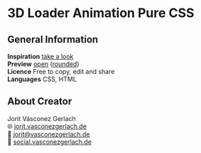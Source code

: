 # 3D Loader Animation Pure CSS

## General Information
**Inspiration** [take a look](https://youtu.be/cOmR0dvZzD4)\
**Preview** [open](https://jorit.vasconezgerlach.de/host/3D-loader-animation-pure-css-git/) ([rounded](https://jorit.vasconezgerlach.de/host/3D-loader-animation-pure-css-git/rounded))\
**Licence** Free to copy, edit and share\
**Languages** CSS, HTML

## About Creator
Jorit Vásconez Gerlach\
🌐 [jorit.vasconezgerlach.de](https://jorit.vasconezgerlach.de)\
📧 [jorit@vasconezgerlach.de](mailto:jorit@vasconezgerlach.de)\
🔗 [social.vasconezgerlach.de](https://social.vasconezgerlach.de)
